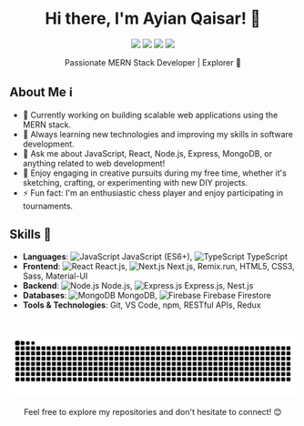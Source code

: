 <!-- Header -->
<h1 align="center">Hi there, I'm Ayian Qaisar! 👋</h1>
<p align="center">
  <a href="https://www.linkedin.com/in/ayian-qaisar"><img src="https://img.shields.io/badge/LinkedIn-Ayian%20Qaisar-blue?style=flat&logo=linkedin"></a>
  <a href="mailto:ayianqaisar20@gmail.com"><img src="https://img.shields.io/badge/Gmail-ayianqaisar20%40gmail.com-red?style=flat&logo=gmail"></a>
  <a href="https://discord.gg/eVmpmhjGEY"><img src="https://img.shields.io/badge/Discord-https%3A%2F%2Fdiscord.gg%2FeVmpmhjGEY-blue?style=flat&logo=discord"></a>
  <a href="https://www.behance.net/ayianqaisar"><img src="https://img.shields.io/badge/Behance-Ayian%20Qaisar-blue?style=flat&logo=behance"></a>
</p>

<!-- Introduction -->
<p align="center">Passionate MERN Stack Developer | Explorer 🚀</p>

<!-- About Me -->
## About Me ℹ️
- 🔭 Currently working on building scalable web applications using the MERN stack.
- 🌱 Always learning new technologies and improving my skills in software development.
- 💬 Ask me about JavaScript, React, Node.js, Express, MongoDB, or anything related to web development!
- 🎨 Enjoy engaging in creative pursuits during my free time, whether it's sketching, crafting, or experimenting with new DIY projects.
- ⚡ Fun fact: I'm an enthusiastic chess player and enjoy participating in tournaments.

<!-- Skills -->
## Skills 💼
- **Languages**: ![JavaScript](https://img.icons8.com/color/30/000000/javascript.png) JavaScript (ES6+), ![TypeScript](https://img.icons8.com/color/30/000000/typescript.png) TypeScript
- **Frontend**: ![React](https://img.icons8.com/ultraviolet/30/000000/react.png) React.js, ![Next.js](https://img.icons8.com/color/30/000000/nextjs.png) Next.js, Remix.run, HTML5, CSS3, Sass, Material-UI
- **Backend**: ![Node.js](https://img.icons8.com/color/30/000000/nodejs.png) Node.js, ![Express.js](https://img.icons8.com/office/30/000000/express-js.png) Express.js, Nest.js
- **Databases**: ![MongoDB](https://img.icons8.com/color/30/000000/mongodb.png) MongoDB, ![Firebase](https://img.icons8.com/color/30/000000/firebase.png) Firebase Firestore
- **Tools & Technologies**: Git, VS Code, npm, RESTful APIs, Redux


<!-- Snake Animation -->
<br clear="both">
<p align="center"><img src="https://raw.githubusercontent.com/Ayian-Qaisar/Ayian-Qaisar/output/github-contribution-grid-snake-dark.svg" alt="Snake animation" /></p>

<!-- Footer -->
<p align="center">Feel free to explore my repositories and don't hesitate to connect! 😊</p>
